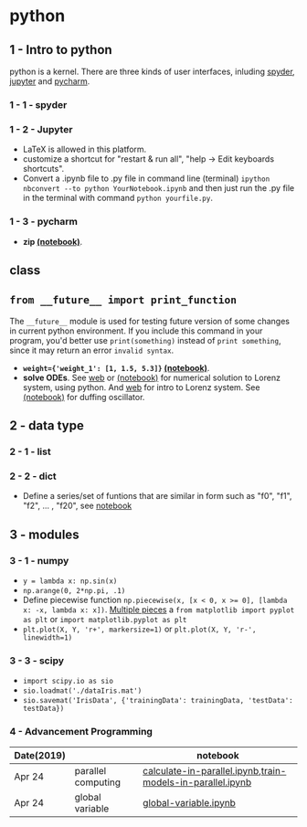 # python
## 1 - Intro to python
python is a kernel. There are three kinds of user interfaces, inluding [spyder](https://pypi.org/project/spyder/), [jupyter](http://jupyter.org/) and [pycharm](https://www.jetbrains.com/pycharm/).
### 1 - 1 - spyder
### 1 - 2 - Jupyter
+ LaTeX is allowed in this platform.
+ customize a shortcut for "restart & run all", "help -> Edit keyboards shortcuts".
+ Convert a .ipynb file to .py file in command line (terminal) `ipython nbconvert --to python YourNotebook.ipynb` and then just run the .py file in the terminal with command `python yourfile.py`.
### 1 - 3 - pycharm
+ **zip [(notebook)](https://github.com/suzyi/python/blob/master/notebook/zip.ipynb)**.
## class
## `from __future__ import print_function`
The `__future__` module is used for testing future version of some changes in current python environment.
If you include this command in your program, you'd better use `print(something)` instead of `print something`, since it may return an error `invalid syntax`.
+ **`weight={'weight_1': [1, 1.5, 5.3]}` [(notebook)](https://github.com/suzyi/python/blob/master/notebook/weight%3D%7B.ipynb)**.
+ **solve ODEs**. See [web](http://old.sebug.net/paper/books/scipydoc/scipy_intro.html#id5) or [(notebook)](https://github.com/suzyi/python/blob/master/notebook/Lorenz.ipynb) for numerical solution to Lorenz system, using python. And [web](http://bzhang.lamost.org/website/archives/lorenz_attactor) for intro to Lorenz system. See [(notebook)](https://github.com/suzyi/python/blob/master/notebook/duffing.ipynb) for duffing oscillator.
## 2 - data type
### 2 - 1 - list
### 2 - 2 - dict
+ Define a series/set of funtions that are similar in form such as "f0", "f1", "f2", ... , "f20", see [notebook](https://github.com/suzyi/python/blob/master/notebook/dict.ipynb)
## 3 - modules
### 3 - 1 - numpy
+ `y = lambda x: np.sin(x)`
+ `np.arange(0, 2*np.pi, .1)`
+ Define piecewise function `np.piecewise(x, [x < 0, x >= 0], [lambda x: -x, lambda x: x])`. [Multiple pieces](https://stackoverflow.com/questions/19578185/multiple-pieces-in-a-numpy-piecewise)
a `from matplotlib import pyplot as plt` or `import matplotlib.pyplot as plt`
+ `plt.plot(X, Y, 'r+', markersize=1)` or `plt.plot(X, Y, 'r-', linewidth=1)`
### 3 - 3 - scipy
+ `import scipy.io as sio`
+ `sio.loadmat('./dataIris.mat')`
+ `sio.savemat('IrisData', {'trainingData': trainingData, 'testData': testData})`
### 4 - Advancement Programming
| Date(2019) | | notebook |
| --- | --- | --- |
| Apr 24 | parallel computing | [calculate-in-parallel.ipynb](https://github.com/suzyi/python/blob/master/notebook/calculate-in-parallel.ipynb),[train-models-in-parallel.ipynb](https://github.com/suzyi/python/blob/master/notebook/train-models-in-parallel.ipynb) |
| Apr 24 | global variable | [global-variable.ipynb](https://github.com/suzyi/python/blob/master/notebook/global-variable.ipynb) |
